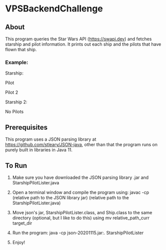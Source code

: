 # VPSBackendChallenge
## About
This program queries the Star Wars API (https://swapi.dev) and fetches starship and pilot information. It prints out each ship and the pilots that have flown that ship. 

### Example:
Starship:

Pilot 

Pilot 2


Starship 2: 

No Pilots 


## Prerequisites
This program uses a JSON parsing library at https://github.com/stleary/JSON-java, other than that the program runs on purely built in libraries in Java 11. 

## To Run
1. Make sure you have downloaded the JSON parsing library .jar and StarshipPilotLister.java 

2. Open a terminal window and compile the program using:
javac -cp (relative path to the JSON library jar) (relative path to the StarshipPilotLister.java)

3. Move json's jar, StarshipPilotLister.class, and Ship.class to the same directory (optional, but I like to do this) using mv relative_path_curr target_dir

4. Run the program: java -cp json-20201115.jar:. StarshipPilotLister 

5. Enjoy!
